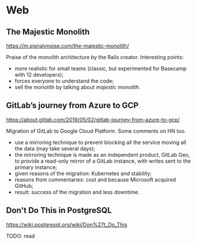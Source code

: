 # Web

## The Majestic Monolith
https://m.signalvnoise.com/the-majestic-monolith/

Praise of the monolith architecture by the Rails creator. Interesting points:
* more realistic for small teams (classic, but experimented for Basecamp with 12 developers);
* forces everyone to understand the code;
* sell the monolith by talking about *majestic monolith*.

##  GitLab’s journey from Azure to GCP 
https://about.gitlab.com/2019/05/02/gitlab-journey-from-azure-to-gcp/

Migration of GitLab to Google Cloud Platform. Some comments on HN too.
* use a mirroring technique to prevent blocking all the service moving all the data (may take several days);
* the mirroring technique is made as an independent product, GitLab Geo, to provide a read-only mirror of a GitLab instance, with writes sent to the primary instance;
* given reasons of the migration: Kubernetes and stability;
* reasons from commentaries: cost and because Microsoft acquired GitHub;
* result: success of the migration and less downtime.

## Don't Do This in PostgreSQL
https://wiki.postgresql.org/wiki/Don%27t_Do_This

TODO: read
